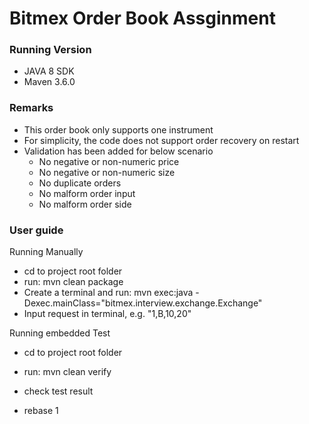# Bitmex Order Book Assginment
<h3> Running Version </h3>

- JAVA 8 SDK
- Maven 3.6.0

<h3> Remarks </h3>

- This order book only supports one instrument
- For simplicity, the code does not support order recovery on restart
- Validation has been added for below scenario
  - No negative or non-numeric price
  - No negative or non-numeric size
  - No duplicate orders
  - No malform order input 
  - No malform order side


<h3> User guide </h3>
Running Manually

- cd to project root folder
- run: mvn clean package
- Create a terminal and run: mvn exec:java -Dexec.mainClass="bitmex.interview.exchange.Exchange"
- Input request in terminal, e.g. "1,B,10,20"


Running embedded Test
- cd to project root folder
- run: mvn clean verify
- check test result


- rebase 1

